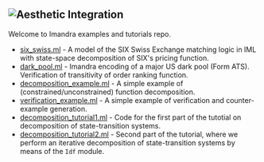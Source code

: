 ![Aesthetic Integration](https://storage.googleapis.com/imandra-assets/images/github/imandra_eit_head.svg)
---
Welcome to Imandra examples and tutorials repo.

- [six_swiss.ml](six_swiss.ml) -  A model of the SIX Swiss Exchange matching logic in IML with state-space decomposition of SIX's pricing function.
- [dark_pool.ml](dark_pool.ml) - Imandra encoding of a major US dark pool (Form ATS). Verification of transitivity of order ranking function.
- [decomposition_example.ml](decomposition_example.ml) - A simple example of (constrained/unconstrained) function decomposition.
- [verification_example.ml](verification_example.ml) - A simple example of verification and counter-example generation.
- [decomposition_tutorial1.ml](decomposition_tutorial1.ml) - Code for the first part of the tutotial on decomposition of state-transition systems.
- [decomposition_tutorial2.ml](decomposition_tutorial2.ml) - Second part of the tutorial, where we perform an iterative decomposition of state-transition systems by means of the `Idf` module.
